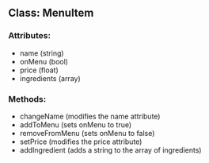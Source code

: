 ## Class: MenuItem

### Attributes:
- name (string)
- onMenu (bool)
- price (float)
- ingredients (array)

### Methods:
- changeName (modifies the name attribute)
- addToMenu  (sets onMenu to true)
- removeFromMenu (sets onMenu to false)
- setPrice (modifies the price attribute)
- addIngredient (adds a string to the array of ingredients)
